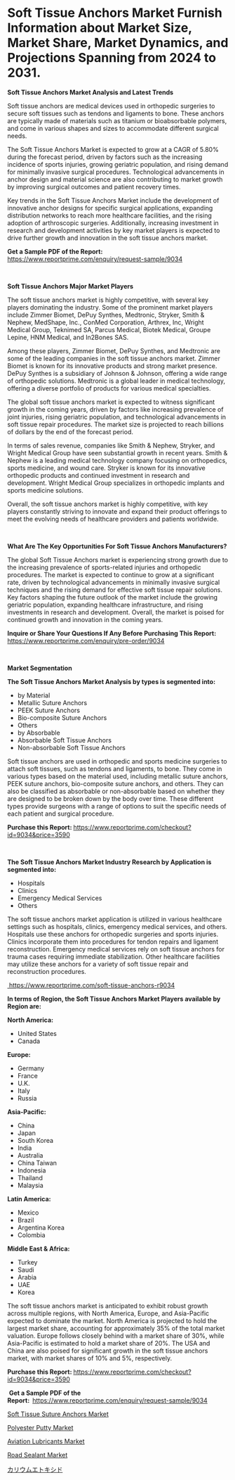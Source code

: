 <p><h1>Soft Tissue Anchors Market Furnish Information about Market Size, Market Share, Market Dynamics, and Projections Spanning from 2024 to 2031.</h1></p><p><strong>Soft Tissue Anchors Market Analysis and Latest Trends</strong></p>
<p><p>Soft tissue anchors are medical devices used in orthopedic surgeries to secure soft tissues such as tendons and ligaments to bone. These anchors are typically made of materials such as titanium or bioabsorbable polymers, and come in various shapes and sizes to accommodate different surgical needs.</p><p>The Soft Tissue Anchors Market is expected to grow at a CAGR of 5.80% during the forecast period, driven by factors such as the increasing incidence of sports injuries, growing geriatric population, and rising demand for minimally invasive surgical procedures. Technological advancements in anchor design and material science are also contributing to market growth by improving surgical outcomes and patient recovery times.</p><p>Key trends in the Soft Tissue Anchors Market include the development of innovative anchor designs for specific surgical applications, expanding distribution networks to reach more healthcare facilities, and the rising adoption of arthroscopic surgeries. Additionally, increasing investment in research and development activities by key market players is expected to drive further growth and innovation in the soft tissue anchors market.</p></p>
<p><strong>Get a Sample PDF of the Report:&nbsp;</strong> <a href="https://www.reportprime.com/enquiry/request-sample/9034">https://www.reportprime.com/enquiry/request-sample/9034</a></p>
<p>&nbsp;</p>
<p><strong>Soft Tissue Anchors Major Market Players</strong></p>
<p><p>The soft tissue anchors market is highly competitive, with several key players dominating the industry. Some of the prominent market players include Zimmer Biomet, DePuy Synthes, Medtronic, Stryker, Smith & Nephew, MedShape, Inc., ConMed Corporation, Arthrex, Inc, Wright Medical Group, Teknimed SA, Parcus Medical, Biotek Medical, Groupe Lepine, HNM Medical, and In2Bones SAS.</p><p>Among these players, Zimmer Biomet, DePuy Synthes, and Medtronic are some of the leading companies in the soft tissue anchors market. Zimmer Biomet is known for its innovative products and strong market presence. DePuy Synthes is a subsidiary of Johnson & Johnson, offering a wide range of orthopedic solutions. Medtronic is a global leader in medical technology, offering a diverse portfolio of products for various medical specialties.</p><p>The global soft tissue anchors market is expected to witness significant growth in the coming years, driven by factors like increasing prevalence of joint injuries, rising geriatric population, and technological advancements in soft tissue repair procedures. The market size is projected to reach billions of dollars by the end of the forecast period.</p><p>In terms of sales revenue, companies like Smith & Nephew, Stryker, and Wright Medical Group have seen substantial growth in recent years. Smith & Nephew is a leading medical technology company focusing on orthopedics, sports medicine, and wound care. Stryker is known for its innovative orthopedic products and continued investment in research and development. Wright Medical Group specializes in orthopedic implants and sports medicine solutions.</p><p>Overall, the soft tissue anchors market is highly competitive, with key players constantly striving to innovate and expand their product offerings to meet the evolving needs of healthcare providers and patients worldwide.</p></p>
<p>&nbsp;</p>
<p><strong>What Are The Key Opportunities For Soft Tissue Anchors Manufacturers?</strong></p>
<p><p>The global Soft Tissue Anchors market is experiencing strong growth due to the increasing prevalence of sports-related injuries and orthopedic procedures. The market is expected to continue to grow at a significant rate, driven by technological advancements in minimally invasive surgical techniques and the rising demand for effective soft tissue repair solutions. Key factors shaping the future outlook of the market include the growing geriatric population, expanding healthcare infrastructure, and rising investments in research and development. Overall, the market is poised for continued growth and innovation in the coming years.</p></p>
<p><strong>Inquire or Share Your Questions If Any Before Purchasing This Report:</strong> <a href="https://www.reportprime.com/enquiry/pre-order/9034">https://www.reportprime.com/enquiry/pre-order/9034</a></p>
<p>&nbsp;</p>
<p><strong>Market Segmentation</strong></p>
<p><strong>The Soft Tissue Anchors Market Analysis by types is segmented into:</strong></p>
<p><ul><li>by Material</li><li>Metallic Suture Anchors</li><li>PEEK Suture Anchors</li><li>Bio-composite Suture Anchors</li><li>Others</li><li>by Absorbable</li><li>Absorbable Soft Tissue Anchors</li><li>Non-absorbable Soft Tissue Anchors</li></ul></p>
<p><p>Soft tissue anchors are used in orthopedic and sports medicine surgeries to attach soft tissues, such as tendons and ligaments, to bone. They come in various types based on the material used, including metallic suture anchors, PEEK suture anchors, bio-composite suture anchors, and others. They can also be classified as absorbable or non-absorbable based on whether they are designed to be broken down by the body over time. These different types provide surgeons with a range of options to suit the specific needs of each patient and surgical procedure.</p></p>
<p><strong>Purchase this Report:&nbsp;</strong><a href="https://www.reportprime.com/checkout?id=9034&price=3590">https://www.reportprime.com/checkout?id=9034&price=3590</a></p>
<p>&nbsp;</p>
<p><strong>The Soft Tissue Anchors Market Industry Research by Application is segmented into:</strong></p>
<p><ul><li>Hospitals</li><li>Clinics</li><li>Emergency Medical Services</li><li>Others</li></ul></p>
<p><p>The soft tissue anchors market application is utilized in various healthcare settings such as hospitals, clinics, emergency medical services, and others. Hospitals use these anchors for orthopedic surgeries and sports injuries. Clinics incorporate them into procedures for tendon repairs and ligament reconstruction. Emergency medical services rely on soft tissue anchors for trauma cases requiring immediate stabilization. Other healthcare facilities may utilize these anchors for a variety of soft tissue repair and reconstruction procedures.</p></p>
<p><a href="https://www.reportprime.com/soft-tissue-anchors-r9034">&nbsp;https://www.reportprime.com/soft-tissue-anchors-r9034</a></p>
<p><strong>In terms of Region, the Soft Tissue Anchors Market Players available by Region are:</strong></p>
<p>
    <p> <strong> North America: </strong>
        <ul>
            <li>United States</li>
            <li>Canada</li>
        </ul>
        </p> 
    <p> <strong> Europe: </strong>
        <ul>
            <li>Germany</li>
            <li>France</li>
            <li>U.K.</li>
            <li>Italy</li>
            <li>Russia</li>
        </ul>
        </p> 
    <p> <strong> Asia-Pacific: </strong>
        <ul>
            <li>China</li>
            <li>Japan</li>
            <li>South Korea</li>
            <li>India</li>
            <li>Australia</li>
            <li>China Taiwan</li>
            <li>Indonesia</li>
            <li>Thailand</li>
            <li>Malaysia</li>
        </ul>
        </p> 
    <p> <strong> Latin America: </strong>
        <ul>
            <li>Mexico</li>
            <li>Brazil</li>
            <li>Argentina Korea</li>
            <li>Colombia</li>
        </ul>
        </p> 
    <p> <strong> Middle East & Africa: </strong>
        <ul>
            <li>Turkey</li>
            <li>Saudi</li>
            <li>Arabia</li>
            <li>UAE</li>
            <li>Korea</li>
        </ul>
    </p>
    </p>
<p><p>The soft tissue anchors market is anticipated to exhibit robust growth across multiple regions, with North America, Europe, and Asia-Pacific expected to dominate the market. North America is projected to hold the largest market share, accounting for approximately 35% of the total market valuation. Europe follows closely behind with a market share of 30%, while Asia-Pacific is estimated to hold a market share of 20%. The USA and China are also poised for significant growth in the soft tissue anchors market, with market shares of 10% and 5%, respectively.</p></p>
<p><strong>Purchase this Report: </strong><a href="https://www.reportprime.com/checkout?id=9034&price=3590">https://www.reportprime.com/checkout?id=9034&price=3590</a></p>
<p>&nbsp;<strong>Get a Sample PDF of the Report:&nbsp;&nbsp;</strong><a href="https://www.reportprime.com/enquiry/request-sample/9034">https://www.reportprime.com/enquiry/request-sample/9034</a></p>
<p><strong></strong></p>
<p><p><a href="https://github.com/biheemgalvinlouises6hokrh3h/Market-Research-Report-List-2/blob/main/soft-tissue-suture-anchors-market.md">Soft Tissue Suture Anchors Market</a></p><p><a href="https://issuu.com/reportprime-2/docs/polyester-putty-market-size-2030.pptx">Polyester Putty Market</a></p><p><a href="https://www.linkedin.com/pulse/aviation-lubricants-market-comprehensive-report-its-dicic?trackingId=5FxvvGKXEyYUSTCY%2BN95bw%3D%3D">Aviation Lubricants Market</a></p><p><a href="https://www.linkedin.com/pulse/road-sealant-market-size-reflecting-forecast-till-2031-wpmbc?trackingId=EkmS6a6QqAnGT6sLSdicmg%3D%3D">Road Sealant Market</a></p><p><a href="https://github.com/zoetazuur/Market-Research-Report-List-1/blob/main/867576523320.md">カリウムエトキシド</a></p></p>
